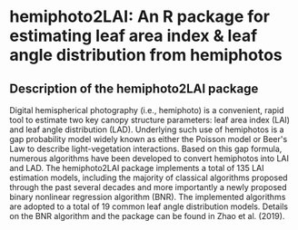 # hemiphoto2LAI:  An R package for estimating leaf area index & leaf angle distribution from hemiphotos
## Description of the hemiphoto2LAI package
Digital hemispherical photography (i.e., hemiphoto) is a convenient, rapid tool to estimate two key canopy structure parameters: leaf area index (LAI) and leaf angle distribution (LAD). Underlying such use of hemiphotos is a gap probability model widely known as either the Poisson model or Beer's Law to describe light-vegetation interactions. Based on this gap formula, numerous algorithms have been developed to convert hemiphotos into LAI and LAD. The hemiphoto2LAI package implements a total of 135 LAI estimation models, including the majority of classical algorithms proposed through the past several decades and more importantly a newly proposed binary nonlinear regression algorithm (BNR). The implemented algorithms are adopted to a total of 19 common leaf angle distribution models. Details on the BNR algorithm and the package can be found in Zhao et al. (2019).
 
